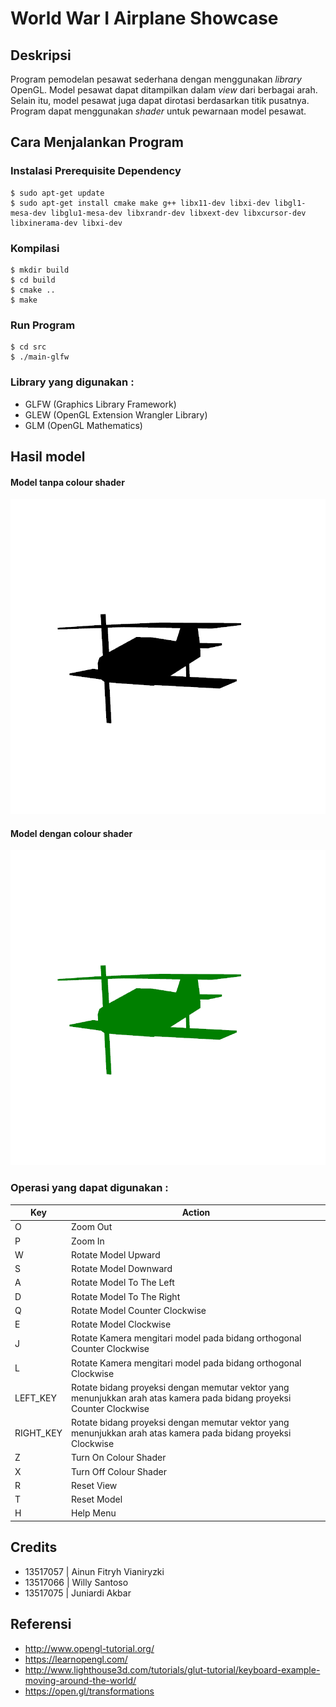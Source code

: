 # World War I Airplane Showcase

## Deskripsi
Program pemodelan pesawat sederhana dengan menggunakan _library_ OpenGL. Model pesawat dapat ditampilkan dalam _view_ dari berbagai arah. Selain itu, model pesawat juga dapat dirotasi berdasarkan titik pusatnya. Program dapat menggunakan _shader_ untuk pewarnaan model pesawat.

## Cara Menjalankan Program 

### Instalasi Prerequisite Dependency
```
$ sudo apt-get update
$ sudo apt-get install cmake make g++ libx11-dev libxi-dev libgl1-mesa-dev libglu1-mesa-dev libxrandr-dev libxext-dev libxcursor-dev libxinerama-dev libxi-dev
```

### Kompilasi
```
$ mkdir build
$ cd build
$ cmake ..
$ make
```

### Run Program
```
$ cd src
$ ./main-glfw
```

### Library yang digunakan :
- GLFW (Graphics Library Framework)
- GLEW (OpenGL Extension Wrangler Library)
- GLM  (OpenGL Mathematics)

## Hasil model

#### Model tanpa colour shader
![noShader](./image/Pic1.png)

#### Model dengan colour shader
![withShader](./image/Pic2.png)

### Operasi yang dapat digunakan :
| Key       | Action                                                                                                                 |
|-----------|------------------------------------------------------------------------------------------------------------------------|
| O         | Zoom Out                                                                                                               |
| P         | Zoom In                                                                                                                |
| W         | Rotate Model Upward                                                                                                    |
| S         | Rotate Model Downward                                                                                                  |
| A         | Rotate Model To The Left                                                                                               |
| D         | Rotate Model To The Right                                                                                              |
| Q         | Rotate Model Counter Clockwise                                                                                         |
| E         | Rotate Model Clockwise                                                                                                 |
| J         | Rotate Kamera mengitari model pada bidang orthogonal Counter Clockwise                                                 |
| L         | Rotate Kamera mengitari model pada bidang orthogonal Clockwise                                                         |
| LEFT_KEY  | Rotate bidang proyeksi dengan memutar vektor yang menunjukkan arah atas  kamera pada bidang proyeksi Counter Clockwise |
| RIGHT_KEY | Rotate bidang proyeksi dengan memutar vektor yang menunjukkan arah atas  kamera pada bidang proyeksi Clockwise         |
| Z         | Turn On Colour Shader                                                                                                  |
| X         | Turn Off Colour Shader                                                                                                 |
| R         | Reset View                                                                                                             |
| T         | Reset Model                                                                                                            |
| H         | Help Menu                                                                                                              |

## Credits
- 13517057 | Ainun Fitryh Vianiryzki
- 13517066 | Willy Santoso
- 13517075 | Juniardi Akbar

## Referensi
- http://www.opengl-tutorial.org/
- https://learnopengl.com/
- http://www.lighthouse3d.com/tutorials/glut-tutorial/keyboard-example-moving-around-the-world/
- https://open.gl/transformations
